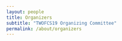 ```yaml
---
layout: people
title: Organizers
subtitle: "TWOFCS19 Organizing Committee"
permalink: /about/organizers
---
```

